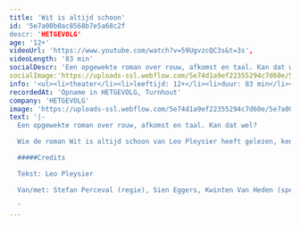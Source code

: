 ```yaml
---
title: 'Wit is altijd schoon'
id: '5e7a00b0ac8568b7e5a68c2f
descr: 'HETGEVOLG'
age: '12+'
videoUrl: 'https://www.youtube.com/watch?v=59UgvzcQC3s&t=3s',
videoLength: '83 min'
socialDescr: 'Een opgewekte roman over rouw, afkomst en taal. Kan dat wel? Wie de roman Wit is altijd schoon van Leo Pleysier heeft gelezen, kent het antwoord. In een buitengewone heldere en lichtvoetige taal beschrijft Pleysier de complexe gevoelens van een zoon voor zijn overleden moeder, die hem heel lang bedolven heeft onder haar gepraat. Het levert een warm en liefdevol portret op van de moeder.Na het succes van U bent mijn moeder gaan Stefan Perceval en Sien Eggers opnieuw samen aan de slag met een beklijvende tekst over afscheid en ontdekken, over samen en alleen.'
socialImage:'https://uploads-ssl.webflow.com/5e74d1a9ef22355294c7d60e/5e7a00894eca6e6f1f973b86_hetgevolg_wit.jpg'
info: '<ul><li>theater</li><li>leeftijd: 12+</li><li>duur: 83 min</li><li>taal: Nederlands</li><li><a href="http://www.hetgevolg.be" target="_blank">HETGEVOLG</a></li></ul><p>‍</p>'
recordedAt: 'Opname in HETGEVOLG, Turnhout'
company: 'HETGEVOLG'
image: 'https://uploads-ssl.webflow.com/5e74d1a9ef22355294c7d60e/5e7a00894eca6e6f1f973b86_hetgevolg_wit.jpg'
text: '|-
  Een opgewekte roman over rouw, afkomst en taal. Kan dat wel?

  Wie de roman Wit is altijd schoon van Leo Pleysier heeft gelezen, kent het antwoord. In een buitengewone heldere en lichtvoetige taal beschrijft Pleysier de complexe gevoelens van een zoon voor zijn overleden moeder, die hem heel lang bedolven heeft onder haar gepraat. Het levert een warm en liefdevol portret op van de moeder. Na het succes van U bent mijn moeder gaan Stefan Perceval en Sien Eggers opnieuw samen aan de slag met een beklijvende tekst over afscheid en ontdekken, over samen en alleen.

  #####Credits

  Tekst: Leo Pleysier

  Van/met: Stefan Perceval (regie), Sien Eggers, Kwinten Van Heden (spel) en Jan Strobbe (scenografie)

  ‍'
---
```

